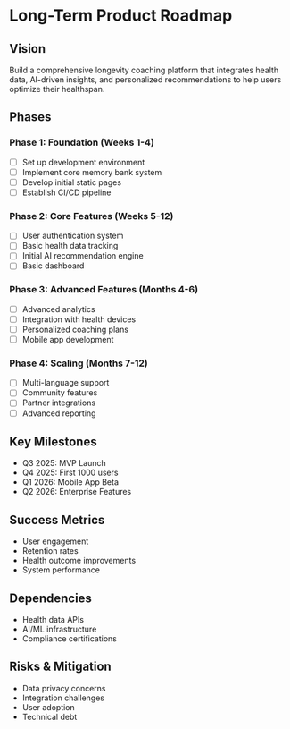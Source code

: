 # Long-Term Product Roadmap

## Vision
Build a comprehensive longevity coaching platform that integrates health data, AI-driven insights, and personalized recommendations to help users optimize their healthspan.

## Phases

### Phase 1: Foundation (Weeks 1-4)
- [ ] Set up development environment
- [ ] Implement core memory bank system
- [ ] Develop initial static pages
- [ ] Establish CI/CD pipeline

### Phase 2: Core Features (Weeks 5-12)
- [ ] User authentication system
- [ ] Basic health data tracking
- [ ] Initial AI recommendation engine
- [ ] Basic dashboard

### Phase 3: Advanced Features (Months 4-6)
- [ ] Advanced analytics
- [ ] Integration with health devices
- [ ] Personalized coaching plans
- [ ] Mobile app development

### Phase 4: Scaling (Months 7-12)
- [ ] Multi-language support
- [ ] Community features
- [ ] Partner integrations
- [ ] Advanced reporting

## Key Milestones
- Q3 2025: MVP Launch
- Q4 2025: First 1000 users
- Q1 2026: Mobile App Beta
- Q2 2026: Enterprise Features

## Success Metrics
- User engagement
- Retention rates
- Health outcome improvements
- System performance

## Dependencies
- Health data APIs
- AI/ML infrastructure
- Compliance certifications

## Risks & Mitigation
- Data privacy concerns
- Integration challenges
- User adoption
- Technical debt
